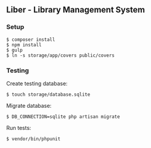 ## Liber - Library Management System

### Setup

```
$ composer install
$ npm install
$ gulp
$ ln -s storage/app/covers public/covers
```

### Testing

Create testing database:

```
$ touch storage/database.sqlite
```

Migrate database:

```
$ DB_CONNECTION=sqlite php artisan migrate
```

Run tests:

```
$ vendor/bin/phpunit
```
